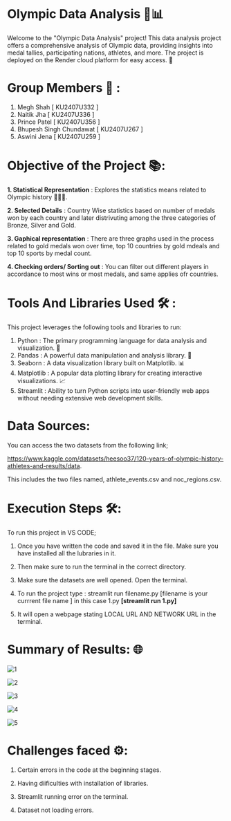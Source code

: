 # Olympic Data Analysis 🏅📊
Welcome to the "Olympic Data Analysis" project! This data analysis project offers a comprehensive analysis of Olympic data, providing insights into medal tallies, participating nations, athletes, and more. The project is deployed on the Render cloud platform for easy access. 🎉

# Group Members 🤝 : 
1. Megh Shah [ KU2407U332 ]
2. Naitik Jha [ KU2407U336 ]
3. Prince Patel [ KU2407U356 ]
4. Bhupesh Singh Chundawat [ KU2407U267 ]
5. Aswini Jena [ KU2407U259 ]

# Objective of the Project 📚:
**1. Statistical Representation** : Explores the statistics means related to Olympic history 🥇🥈🥉.

**2. Selected Details** : Country Wise statistics based on number of medals won by each country and later distrivuting among the three categories of Bronze, Silver and Gold.

**3. Gaphical representation** : There are three graphs used in the process related to gold medals won over time, top 10 countries by gold mdeals and top 10 sports by medal count.

**4. Checking orders/ Sorting out** : You can filter out different players in accordance to most wins or most medals, and same applies ofr countries.

# Tools And Libraries Used 🛠️ : 

This project leverages the following tools and libraries to run:

1. Python : The primary programming language for data analysis and visualization. 🐍
2. Pandas : A powerful data manipulation and analysis library. 🐼
3. Seaborn : A data visualization library built on Matplotlib. 📊
4. Matplotlib : A popular data plotting library for creating interactive visualizations. 📈
5. Streamlit : Ability to turn Python scripts into user-friendly web apps without needing extensive web development skills.

# Data Sources: 

You can access the two datasets from the following link;

https://www.kaggle.com/datasets/heesoo37/120-years-of-olympic-history-athletes-and-results/data.

This includes the two files named, athlete_events.csv and noc_regions.csv.

# Execution Steps 🛠: 

To run this project in VS CODE;

1. Once you have written the code and saved it in the file. Make sure you have installed all the lubraries in it.

2. Then make sure to run the terminal in the correct directory.

3. Make sure the datasets are well opened. Open the terminal. 

4.  To run the project type : streamlit run filename.py [filename is your currrent file name ] in this case 1.py **[streamlit run 1.py]**

5. It will open a webpage stating LOCAL URL AND NETWORK URL in the terminal.

# Summary of Results:  🌐

![1](https://github.com/user-attachments/assets/44360826-7b31-4fe6-8cf1-30ee7b1ba94d)

![2](https://github.com/user-attachments/assets/442a87fc-29c9-4d79-ba34-a0e40f7da2c2)

![3](https://github.com/user-attachments/assets/a05b3b1a-f0f2-4781-87a1-04162d9f2ec4)

![4](https://github.com/user-attachments/assets/674a6f2d-cba3-4e0c-afdb-7ef3a4a04b7b)

![5](https://github.com/user-attachments/assets/7a96ad5d-2042-47d6-bc1f-89986b0484d5)

# Challenges faced ⚙️: 

1. Certain errors in the code at the beginning stages. 

2. Having diificulties with installation of libraries. 

3. Streamlit running error on the terminal.

4. Dataset not loading errors.








   
   




